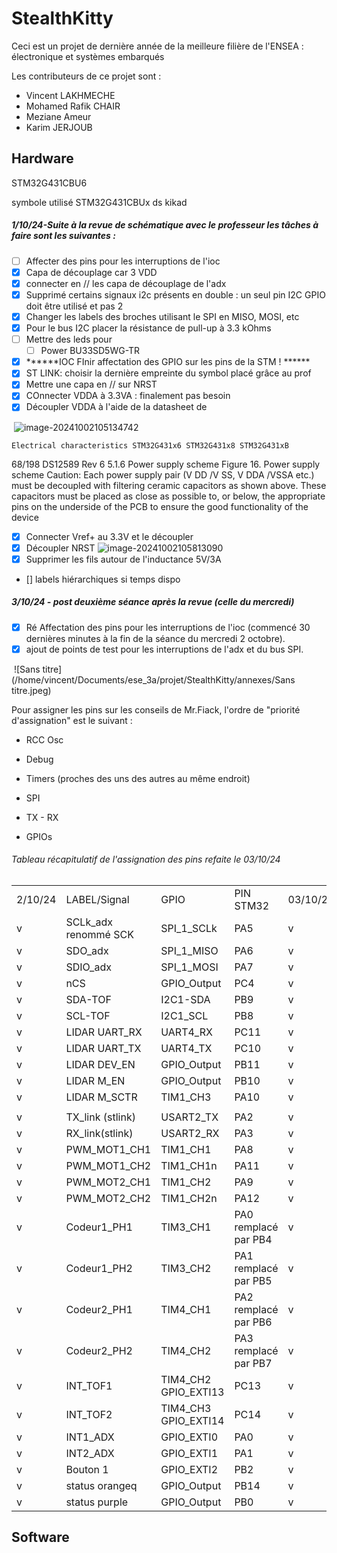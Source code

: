 # StealthKitty

Ceci est un projet de dernière année de la meilleure filière de l'ENSEA : électronique et systèmes embarqués

Les contributeurs de ce projet sont :

- Vincent LAKHMECHE
- Mohamed Rafik CHAIR
- Meziane Ameur
- Karim JERJOUB









## Hardware

STM32G431CBU6 

symbole utilisé STM32G431CBUx ds kikad

##### 1/10/24-Suite à la revue de schématique avec le professeur les tâches à faire sont les suivantes : 

- [ ] Affecter des pins pour les interruptions de l'ioc
- [x] Capa de découplage car 3 VDD 
- [x] connecter en // les capa de découplage de l'adx
- [x] Supprimé certains signaux i2c présents en double : un seul pin I2C GPIO doit être utilisé et pas 2 
- [x] Changer les labels des broches utilisant le SPI en MISO, MOSI, etc
- [x] Pour le bus I2C placer la résistance de pull-up à 3.3 kOhms 
- [ ] Mettre des leds pour 
  - [ ]  Power BU33SD5WG-TR
- [x] ******IOC FInir affectation des GPIO sur les pins de la STM ! ******
- [x] ST LINK: choisir la dernière empreinte du symbol placé grâce au prof
- [x] Mettre une capa en // sur NRST
- [x] COnnecter VDDA à 3.3VA : finalement pas besoin
- [x] Découpler VDDA à l'aide de la datasheet de 

​	![image-20241002105134742](/home/vincent/snap/typora/90/.config/Typora/typora-user-images/image-20241002105134742.png)

	Electrical characteristics STM32G431x6 STM32G431x8 STM32G431xB
68/198 DS12589 Rev 6
5.1.6 Power supply scheme
Figure 16. Power supply scheme
Caution: Each power supply pair (V DD /V SS, V DDA /VSSA etc.) must be decoupled with filtering ceramic
capacitors as shown above. These capacitors must be placed as close as possible to, or
below, the appropriate pins on the underside of the PCB to ensure the good functionality of
the device

- [x] Connecter Vref+ au 3.3V et le découpler 
- [x] Découpler NRST 
  ![image-20241002105813090](/home/vincent/snap/typora/90/.config/Typora/typora-user-images/image-20241002105813090.png)
- [x] Supprimer les fils autour de l'inductance 5V/3A
- [] labels hiérarchiques si temps dispo 



##### 3/10/24 - post deuxième séance après la revue (celle du mercredi)

- [x] Ré Affectation des pins pour les interruptions de l'ioc (commencé 30 dernières minutes à la fin de la séance du mercredi 2 octobre).
- [x] ajout de points de test pour les interruptions de l'adx et du bus SPI.

​	![Sans titre](/home/vincent/Documents/ese_3a/projet/StealthKitty/annexes/Sans titre.jpeg)

Pour assigner les pins sur les conseils de Mr.Fiack, l'ordre de "priorité d'assignation" est le suivant :

- RCC Osc

- Debug

- Timers (proches des uns des autres au même endroit)

- SPI

- TX - RX

- GPIOs

  

  

###### 									Tableau récapitulatif de l'assignation des pins refaite le 03/10/24

|         |                      |                      |                      |          |
| ------- | -------------------- | -------------------- | -------------------- | -------- |
| 2/10/24 | LABEL/Signal         | GPIO                 | PIN STM32            | 03/10/24 |
| v       | SCLk_adx renommé SCK | SPI_1_SCLk           | PA5                  | v        |
| v       | SDO_adx              | SPI_1_MISO           | PA6                  | v        |
| v       | SDIO_adx             | SPI_1_MOSI           | PA7                  | v        |
| v       | nCS                  | GPIO_Output          | PC4                  | v        |
| v       | SDA-TOF              | I2C1-SDA             | PB9                  | v        |
| v       | SCL-TOF              | I2C1_SCL             | PB8                  | v        |
| v       | LIDAR UART_RX        | UART4_RX             | PC11                 | v        |
| v       | LIDAR UART_TX        | UART4_TX             | PC10                 | v        |
| v       | LIDAR DEV_EN         | GPIO_Output          | PB11                 | v        |
| v       | LIDAR M_EN           | GPIO_Output          | PB10                 | v        |
| v       | LIDAR M_SCTR         | TIM1_CH3             | PA10                 | v        |
|         |                      |                      |                      |          |
| v       | TX_link (stlink)     | USART2_TX            | PA2                  | v        |
| v       | RX_link(stlink)      | USART2_RX            | PA3                  | v        |
| v       | PWM_MOT1_CH1         | TIM1_CH1             | PA8                  | v        |
| v       | PWM_MOT1_CH2         | TIM1_CH1n            | PA11                 | v        |
| v       | PWM_MOT2_CH1         | TIM1_CH2             | PA9                  | v        |
| v       | PWM_MOT2_CH2         | TIM1_CH2n            | PA12                 | v        |
| v       | Codeur1_PH1          | TIM3_CH1             | PA0 remplacé par PB4 | v        |
| v       | Codeur1_PH2          | TIM3_CH2             | PA1 remplacé par PB5 | v        |
| v       | Codeur2_PH1          | TIM4_CH1             | PA2 remplacé par PB6 | v        |
| v       | Codeur2_PH2          | TIM4_CH2             | PA3 remplacé par PB7 | v        |
| v       | INT_TOF1             | TIM4_CH2 GPIO_EXTI13 | PC13                 | v        |
| v       | INT_TOF2             | TIM4_CH3 GPIO_EXTI14 | PC14                 | v        |
| v       | INT1_ADX             | GPIO_EXTI0           | PA0                  | v        |
| v       | INT2_ADX             | GPIO_EXTI1           | PA1                  | v        |
| v       | Bouton 1             | GPIO_EXTI2           | PB2                  | v        |
| v       | status orangeq       | GPIO_Output          | PB14                 | v        |
| v       | status purple        | GPIO_Output          | PB0                  | v        |





## Software
